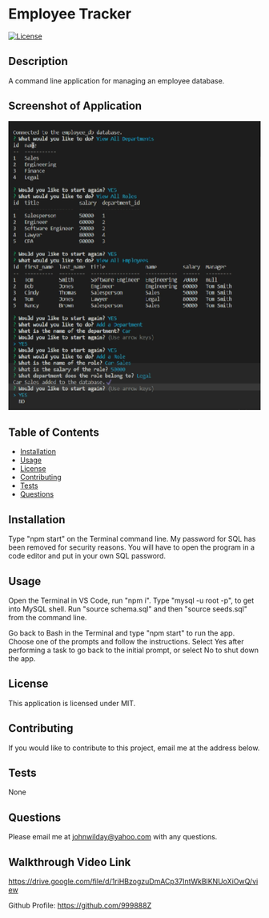 # Employee Tracker 
[![License](https://img.shields.io/badge/License-MIT-yellow.svg)](https://opensource.org/licenses/MIT)
## Description
A command line application for managing an employee database.

## Screenshot of Application
<img src="./assets/image/employee-tracker-screenshot.png" alt="screenshot">

## Table of Contents
- [Installation](#Installation)
- [Usage](#Usage)
- [License](#License)
- [Contributing](#Contributing)
- [Tests](#Tests)
- [Questions](#Questions)
## Installation
Type "npm start" on the Terminal command line. My password for SQL has been removed for security reasons. You will have to open the program in a code editor and put in your own SQL password. 
## Usage
Open the Terminal in VS Code, run "npm i". Type "mysql -u root -p", to get into MySQL shell. Run "source schema.sql" and then "source seeds.sql" from the command line. 

Go back to Bash in the Terminal and type "npm start" to run the app. Choose one of the prompts and follow the instructions. Select Yes after performing a task to go back to the initial prompt, or select No to shut down the app.
## License
This application is licensed under MIT.
## Contributing
If you would like to contribute to this project, email me at the address below.
## Tests 
None
## Questions
Please email me at johnwilday@yahoo.com with any questions. 
## Walkthrough Video Link
https://drive.google.com/file/d/1riHBzogzuDmACp37IntWkBlKNUoXiOwQ/view

Github Profile: https://github.com/999888Z
